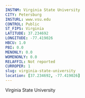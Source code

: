 ```yaml
---
INSTNM: Virginia State University
CITY: Petersburg
INSTURL: www.vsu.edu
CONTROL: Public
ST_FIPS: Virginia
LATITUDE: 37.234692
LONGITUDE: -77.419026
HBCU: 1.0
PBI: 0.0
MENONLY: 0.0
WOMENONLY: 0.0
RELAFFIL: Not reported
CURROPER: 1
slug: virginia-state-university
location: [37.234692, -77.419026]
---
```

Virginia State University